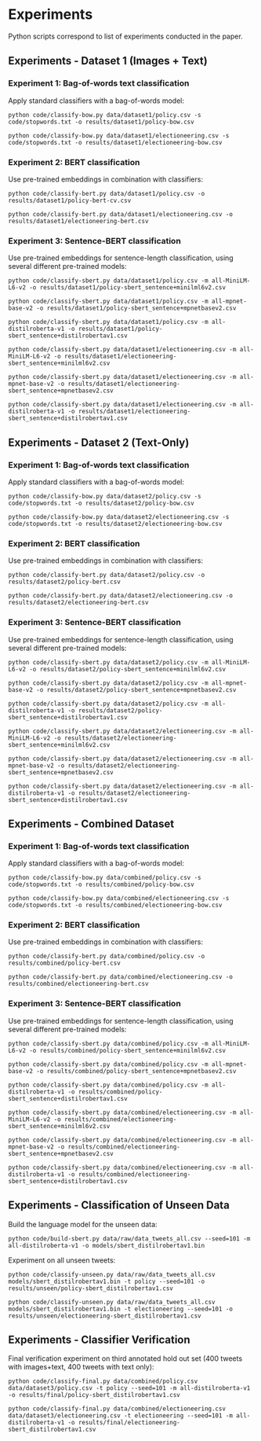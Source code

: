 # Experiments

Python scripts correspond to list of experiments conducted in the paper.


## Experiments - Dataset 1 (Images + Text)

### Experiment 1: Bag-of-words text classification

Apply standard classifiers with a bag-of-words model:

	python code/classify-bow.py data/dataset1/policy.csv -s code/stopwords.txt -o results/dataset1/policy-bow.csv

	python code/classify-bow.py data/dataset1/electioneering.csv -s code/stopwords.txt -o results/dataset1/electioneering-bow.csv 

### Experiment 2: BERT classification

Use pre-trained embeddings in combination with classifiers:

	python code/classify-bert.py data/dataset1/policy.csv -o results/dataset1/policy-bert-cv.csv

	python code/classify-bert.py data/dataset1/electioneering.csv -o results/dataset1/electioneering-bert.csv

### Experiment 3: Sentence-BERT classification

Use pre-trained embeddings for sentence-length classification, using several different pre-trained models:

	python code/classify-sbert.py data/dataset1/policy.csv -m all-MiniLM-L6-v2 -o results/dataset1/policy-sbert_sentence+minilml6v2.csv

	python code/classify-sbert.py data/dataset1/policy.csv -m all-mpnet-base-v2 -o results/dataset1/policy-sbert_sentence+mpnetbasev2.csv

	python code/classify-sbert.py data/dataset1/policy.csv -m all-distilroberta-v1 -o results/dataset1/policy-sbert_sentence+distilrobertav1.csv

	python code/classify-sbert.py data/dataset1/electioneering.csv -m all-MiniLM-L6-v2 -o results/dataset1/electioneering-sbert_sentence+minilml6v2.csv

	python code/classify-sbert.py data/dataset1/electioneering.csv -m all-mpnet-base-v2 -o results/dataset1/electioneering-sbert_sentence+mpnetbasev2.csv

	python code/classify-sbert.py data/dataset1/electioneering.csv -m all-distilroberta-v1 -o results/dataset1/electioneering-sbert_sentence+distilrobertav1.csv


## Experiments - Dataset 2 (Text-Only)

### Experiment 1: Bag-of-words text classification

Apply standard classifiers with a bag-of-words model:

	python code/classify-bow.py data/dataset2/policy.csv -s code/stopwords.txt -o results/dataset2/policy-bow.csv

	python code/classify-bow.py data/dataset2/electioneering.csv -s code/stopwords.txt -o results/dataset2/electioneering-bow.csv 

### Experiment 2: BERT classification

Use pre-trained embeddings in combination with classifiers:

	python code/classify-bert.py data/dataset2/policy.csv -o results/dataset2/policy-bert.csv

	python code/classify-bert.py data/dataset2/electioneering.csv -o results/dataset2/electioneering-bert.csv

### Experiment 3: Sentence-BERT classification

Use pre-trained embeddings for sentence-length classification, using several different pre-trained models:

	python code/classify-sbert.py data/dataset2/policy.csv -m all-MiniLM-L6-v2 -o results/dataset2/policy-sbert_sentence+minilml6v2.csv

	python code/classify-sbert.py data/dataset2/policy.csv -m all-mpnet-base-v2 -o results/dataset2/policy-sbert_sentence+mpnetbasev2.csv

	python code/classify-sbert.py data/dataset2/policy.csv -m all-distilroberta-v1 -o results/dataset2/policy-sbert_sentence+distilrobertav1.csv

	python code/classify-sbert.py data/dataset2/electioneering.csv -m all-MiniLM-L6-v2 -o results/dataset2/electioneering-sbert_sentence+minilml6v2.csv

	python code/classify-sbert.py data/dataset2/electioneering.csv -m all-mpnet-base-v2 -o results/dataset2/electioneering-sbert_sentence+mpnetbasev2.csv

	python code/classify-sbert.py data/dataset2/electioneering.csv -m all-distilroberta-v1 -o results/dataset2/electioneering-sbert_sentence+distilrobertav1.csv


## Experiments - Combined Dataset

### Experiment 1: Bag-of-words text classification

Apply standard classifiers with a bag-of-words model:

	python code/classify-bow.py data/combined/policy.csv -s code/stopwords.txt -o results/combined/policy-bow.csv

	python code/classify-bow.py data/combined/electioneering.csv -s code/stopwords.txt -o results/combined/electioneering-bow.csv 

### Experiment 2: BERT classification

Use pre-trained embeddings in combination with classifiers:

	python code/classify-bert.py data/combined/policy.csv -o results/combined/policy-bert.csv

	python code/classify-bert.py data/combined/electioneering.csv -o results/combined/electioneering-bert.csv

### Experiment 3: Sentence-BERT classification

Use pre-trained embeddings for sentence-length classification, using several different pre-trained models:

	python code/classify-sbert.py data/combined/policy.csv -m all-MiniLM-L6-v2 -o results/combined/policy-sbert_sentence+minilml6v2.csv

	python code/classify-sbert.py data/combined/policy.csv -m all-mpnet-base-v2 -o results/combined/policy-sbert_sentence+mpnetbasev2.csv

	python code/classify-sbert.py data/combined/policy.csv -m all-distilroberta-v1 -o results/combined/policy-sbert_sentence+distilrobertav1.csv

	python code/classify-sbert.py data/combined/electioneering.csv -m all-MiniLM-L6-v2 -o results/combined/electioneering-sbert_sentence+minilml6v2.csv

	python code/classify-sbert.py data/combined/electioneering.csv -m all-mpnet-base-v2 -o results/combined/electioneering-sbert_sentence+mpnetbasev2.csv

	python code/classify-sbert.py data/combined/electioneering.csv -m all-distilroberta-v1 -o results/combined/electioneering-sbert_sentence+distilrobertav1.csv


## Experiments - Classification of Unseen Data

Build the language model for the unseen data:

	python code/build-sbert.py data/raw/data_tweets_all.csv --seed=101 -m all-distilroberta-v1 -o models/sbert_distilrobertav1.bin

Experiment on all unseen tweets:

	python code/classify-unseen.py data/raw/data_tweets_all.csv models/sbert_distilrobertav1.bin -t policy --seed=101 -o results/unseen/policy-sbert_distilrobertav1.csv 

	python code/classify-unseen.py data/raw/data_tweets_all.csv models/sbert_distilrobertav1.bin -t electioneering --seed=101 -o results/unseen/electioneering-sbert_distilrobertav1.csv 


## Experiments - Classifier Verification

Final verification experiment on third annotated hold out set (400 tweets with images+text, 400 tweets with text only):

 	python code/classify-final.py data/combined/policy.csv data/dataset3/policy.csv -t policy --seed=101 -m all-distilroberta-v1 -o results/final/policy-sbert_distilrobertav1.csv

 	python code/classify-final.py data/combined/electioneering.csv data/dataset3/electioneering.csv -t electioneering --seed=101 -m all-distilroberta-v1 -o results/final/electioneering-sbert_distilrobertav1.csv

